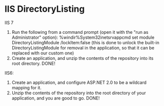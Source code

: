 IIS DirectoryListing
===================
  IIS 7
  1.  Run the following from a command prompt (open it with the "run as Administrator" option):
  %windir%System32inetsrvappcmd set module DirectoryListingModule /lockItem:false
  (this is done to unlock the built-in DirectoryListingModule for removal in the application, so that it can be replaced with our custom one)
  2.  Create an application, and unzip the contents of the repository into its root directory. DONE!
  
  IIS6:
  1.  Create an application, and configure ASP.NET 2.0 to be a wildcard mapping for it. 
  2.  Unzip the contents of the repository into the root directory of your application, and you are good to go. DONE!
